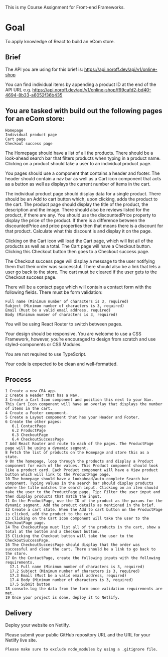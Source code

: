 This is my Course Assignment for Front-end Frameworks.

# Goal

To apply knowledge of React to build an eCom store.

## Brief

The API you are using for this brief is: https://api.noroff.dev/api/v1/online-shop

You can find individual items by appending a product ID at the end of the API URL e.g. https://api.noroff.dev/api/v1/online-shop/f99cafd2-bd40-4694-8b33-a6052f36b435

## You are tasked with build out the following pages for an eCom store:

    Homepage
    Individual product page
    Cart page
    Checkout success page

The Homepage should have a list of all the products. There should be a look-ahead search bar that filters products when typing in a product name. Clicking on a product should take a user to an individual product page.

You pages should use a <Layout> component that contains a header and footer. The header should contain a nav bar as well as a Cart icon component that acts as a button as well as displays the current number of items in the cart.

The individual product page should display data for a single product. There should be an Add to cart button which, upon clicking, adds the product to the cart. The product page should display the title of the product, the description and the image. There should also be reviews listed for the product, if there are any. You should use the discountedPrice property to display the price of the product. If there is a difference between the discountedPrice and price properties then that means there is a discount for that product. Calculate what this discount is and display it on the page.

Clicking on the Cart icon will load the Cart page, which will list all of the products as well as a total. The Cart page will have a Checkout button. Clicking this Checkout button then goes to a Checkout success page.

The Checkout success page will display a message to the user notifying them that their order was successful. There should also be a link that lets a user go back to the store. The cart must be cleared if the user gets to the Checkout success page.

There will be a contact page which will contain a contact form with the following fields. There must be form validation:

    Full name (Minimum number of characters is 3, required)
    Subject (Minimum number of characters is 3, required)
    Email (Must be a valid email address, required)
    Body (Minimum number of characters is 3, required)

You will be using React Router to switch between pages.

Your design should be responsive. You are welcome to use a CSS Framework, however, you’re encouraged to design from scratch and use styled-components or CSS Modules.

You are not required to use TypeScript.

Your code is expected to be clean and well-formatted.

## Process

    1 Create a new CRA app.
    2 Create a Header that has a Nav.
    3 Create a Cart Icon component and position this next to your Nav. This Cart Icon component will have an overlay that displays the number of items in the cart.
    4 Create a Footer component.
    5 Create a Layout component that has your Header and Footer.
    6 Create the other pages:
       6.1 ContactPage
       6.2 ProductPage
       6.3 CheckoutPage
       6.4 CheckoutSuccessPage
    7 Add React Router and route to each of the pages. The ProductPage page will be using a dynamic segment.
    8 Fetch the list of products on the Homepage and store this as a state.
    9 On the homepage, loop through the products and display a Product component for each of the values. This Product component should look like a product card. Each Product component will have a View product button which will link to the ProductPage page.
    10 The homepage should have a lookahead/auto-complete Search bar component. Typing values in the search bar should display products where the title matches the search input. Clicking on an item should take the user to the ProductPage page. Tip: Filter the user input and then display products that match the input.
    11 On the ProductPage, use the ID of the product as the params for the dynamic segment. Add the product details as mentioned in the brief.
    12 Create a cart state. When the Add to cart button on the ProductPage is clicked, add the product to the cart.
    13 Clicking on the Cart Icon component will take the user to the CheckoutPage page.
    14 The CheckoutPage must list all of the products in the cart, show a total at the bottom and a Checkout button.
    15 Clicking the Checkout button will take the user to the CheckoutSuccessPage.
    16 The CheckoutSuccessPage should display that the order was successful and clear the cart. There should be a link to go back to the store.
    17 On the ContactPage, create the following inputs with the following requirements.
      17.1 Full name (Minimum number of characters is 3, required)
      17.2 Subject (Minimum number of characters is 3, required)
      17.3 Email (Must be a valid email address, required)
      17.4 Body (Minimum number of characters is 3, required)
      17.5 Submit button
    18 console.log the data from the form once validation requirements are met.
    19 Once your project is done, deploy it to Netlify.

## Delivery

Deploy your website on Netlify.

Please submit your public GitHub repository URL and the URL for your Netlify live site.

    Please make sure to exclude node_modules by using a .gitignore file.
